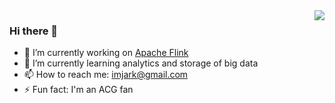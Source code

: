 
<img align="right" src="https://github-readme-stats.vercel.app/api?username=wuchong&show_icons=true&include_all_commits=true&hide_border=true" />

### Hi there 👋

- 🔭 I’m currently working on [Apache Flink](http://github.com/apache/flink/)
- 🌱 I’m currently learning analytics and storage of big data
- 📫 How to reach me: imjark@gmail.com
- ⚡ Fun fact: I'm an ACG fan
